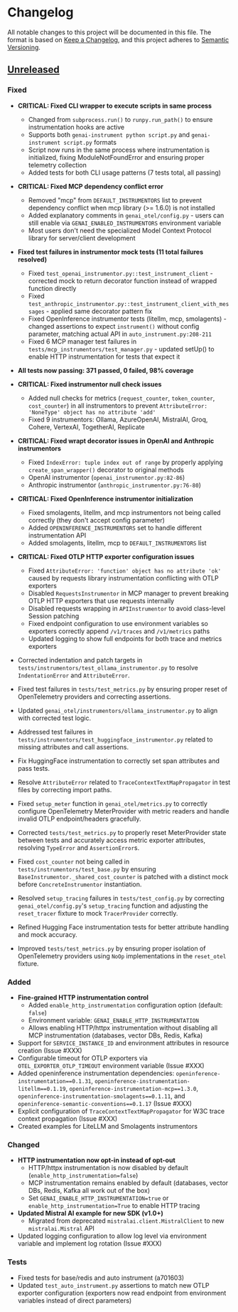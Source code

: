 # Changelog

All notable changes to this project will be documented in this file.
The format is based on [Keep a Changelog](https://keepachangelog.com/en/1.0.0/),
and this project adheres to [Semantic Versioning](https://semver.org/spec/v2.0.0.html).

## [Unreleased]

### Fixed

- **CRITICAL: Fixed CLI wrapper to execute scripts in same process**
  - Changed from `subprocess.run()` to `runpy.run_path()` to ensure instrumentation hooks are active
  - Supports both `genai-instrument python script.py` and `genai-instrument script.py` formats
  - Script now runs in the same process where instrumentation is initialized, fixing ModuleNotFoundError and ensuring proper telemetry collection
  - Added tests for both CLI usage patterns (7 tests total, all passing)

- **CRITICAL: Fixed MCP dependency conflict error**
  - Removed "mcp" from `DEFAULT_INSTRUMENTORS` list to prevent dependency conflict when mcp library (>= 1.6.0) is not installed
  - Added explanatory comments in `genai_otel/config.py` - users can still enable via `GENAI_ENABLED_INSTRUMENTORS` environment variable
  - Most users don't need the specialized Model Context Protocol library for server/client development
- **Fixed test failures in instrumentor mock tests (11 total failures resolved)**
  - Fixed `test_openai_instrumentor.py::test_instrument_client` - corrected mock to return decorator function instead of wrapped function directly
  - Fixed `test_anthropic_instrumentor.py::test_instrument_client_with_messages` - applied same decorator pattern fix
  - Fixed OpenInference instrumentor tests (litellm, mcp, smolagents) - changed assertions to expect `instrument()` without config parameter, matching actual API in `auto_instrument.py:208-211`
  - Fixed 6 MCP manager test failures in `tests/mcp_instrumentors/test_manager.py` - updated setUp() to enable HTTP instrumentation for tests that expect it
- **All tests now passing: 371 passed, 0 failed, 98% coverage**
- **CRITICAL: Fixed instrumentor null check issues**
  - Added null checks for metrics (`request_counter`, `token_counter`, `cost_counter`) in all instrumentors to prevent `AttributeError: 'NoneType' object has no attribute 'add'`
  - Fixed 9 instrumentors: Ollama, AzureOpenAI, MistralAI, Groq, Cohere, VertexAI, TogetherAI, Replicate
- **CRITICAL: Fixed wrapt decorator issues in OpenAI and Anthropic instrumentors**
  - Fixed `IndexError: tuple index out of range` by properly applying `create_span_wrapper()` decorator to original methods
  - OpenAI instrumentor (`openai_instrumentor.py:82-86`)
  - Anthropic instrumentor (`anthropic_instrumentor.py:76-80`)
- **CRITICAL: Fixed OpenInference instrumentor initialization**
  - Fixed smolagents, litellm, and mcp instrumentors not being called correctly (they don't accept config parameter)
  - Added `OPENINFERENCE_INSTRUMENTORS` set to handle different instrumentation API
  - Added smolagents, litellm, mcp to `DEFAULT_INSTRUMENTORS` list
- **CRITICAL: Fixed OTLP HTTP exporter configuration issues**
  - Fixed `AttributeError: 'function' object has no attribute 'ok'` caused by requests library instrumentation conflicting with OTLP exporters
  - Disabled `RequestsInstrumentor` in MCP manager to prevent breaking OTLP HTTP exporters that use requests internally
  - Disabled requests wrapping in `APIInstrumentor` to avoid class-level Session patching
  - Fixed endpoint configuration to use environment variables so exporters correctly append `/v1/traces` and `/v1/metrics` paths
  - Updated logging to show full endpoints for both trace and metrics exporters
- Corrected indentation and patch targets in `tests/instrumentors/test_ollama_instrumentor.py` to resolve `IndentationError` and `AttributeError`.
- Fixed test failures in `tests/test_metrics.py` by ensuring proper reset of OpenTelemetry providers and correcting assertions.
- Updated `genai_otel/instrumentors/ollama_instrumentor.py` to align with corrected test logic.
- Addressed test failures in `tests/instrumentors/test_huggingface_instrumentor.py` related to missing attributes and call assertions.
- Fix HuggingFace instrumentation to correctly set span attributes and pass tests.
- Resolve `AttributeError` related to `TraceContextTextMapPropagator` in test files by correcting import paths.
- Fixed `setup_meter` function in `genai_otel/metrics.py` to correctly configure OpenTelemetry MeterProvider with metric readers and handle invalid OTLP endpoint/headers gracefully.
- Corrected `tests/test_metrics.py` to properly reset MeterProvider state between tests and accurately access metric exporter attributes, resolving `TypeError` and `AssertionError`s.
- Fixed `cost_counter` not being called in `tests/instrumentors/test_base.py` by ensuring `BaseInstrumentor._shared_cost_counter` is patched with a distinct mock before `ConcreteInstrumentor` instantiation.
- Resolved `setup_tracing` failures in `tests/test_config.py` by correcting `genai_otel/config.py`'s `setup_tracing` function and adjusting the `reset_tracer` fixture to mock `TracerProvider` correctly.
- Refined Hugging Face instrumentation tests for better attribute handling and mock accuracy.
- Improved `tests/test_metrics.py` by ensuring proper isolation of OpenTelemetry providers using `NoOp` implementations in the `reset_otel` fixture.

### Added

- **Fine-grained HTTP instrumentation control**
  - Added `enable_http_instrumentation` configuration option (default: `false`)
  - Environment variable: `GENAI_ENABLE_HTTP_INSTRUMENTATION`
  - Allows enabling HTTP/httpx instrumentation without disabling all MCP instrumentation (databases, vector DBs, Redis, Kafka)
- Support for `SERVICE_INSTANCE_ID` and environment attributes in resource creation (Issue #XXX)
- Configurable timeout for OTLP exporters via `OTEL_EXPORTER_OTLP_TIMEOUT` environment variable (Issue #XXX)
- Added openinference instrumentation dependencies: `openinference-instrumentation==0.1.31`, `openinference-instrumentation-litellm==0.1.19`, `openinference-instrumentation-mcp==1.3.0`, `openinference-instrumentation-smolagents==0.1.11`, and `openinference-semantic-conventions==0.1.17` (Issue #XXX)
- Explicit configuration of `TraceContextTextMapPropagator` for W3C trace context propagation (Issue #XXX)
- Created examples for LiteLLM and Smolagents instrumentors

### Changed

- **HTTP instrumentation now opt-in instead of opt-out**
  - HTTP/httpx instrumentation is now disabled by default (`enable_http_instrumentation=false`)
  - MCP instrumentation remains enabled by default (databases, vector DBs, Redis, Kafka all work out of the box)
  - Set `GENAI_ENABLE_HTTP_INSTRUMENTATION=true` or `enable_http_instrumentation=True` to enable HTTP tracing
- **Updated Mistral AI example for new SDK (v1.0+)**
  - Migrated from deprecated `mistralai.client.MistralClient` to new `mistralai.Mistral` API
- Updated logging configuration to allow log level via environment variable and implement log rotation (Issue #XXX)

### Tests

- Fixed tests for base/redis and auto instrument (a701603)
- Updated `test_auto_instrument.py` assertions to match new OTLP exporter configuration (exporters now read endpoint from environment variables instead of direct parameters)

[Unreleased]: https://github.com/Mandark-droid/genai_otel_instrument/compare/v0.1.0...HEAD
[0.1.0]: https://github.com/Mandark-droid/genai_otel_instrument/releases/tag/v0.1.0